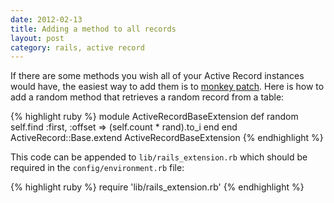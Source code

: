 ```yaml
---
date: 2012-02-13
title: Adding a method to all records
layout: post
category: rails, active record
---
```

If there are some methods you wish all of your Active Record instances would have, the easiest way to add them is to [monkey patch][mp]. Here is how to add a random method that retrieves a random record from a table:

{% highlight ruby %}
module ActiveRecordBaseExtension
  def random
    self.find :first, 
              :offset => (self.count * rand).to_i
  end
end
ActiveRecord::Base.extend ActiveRecordBaseExtension
{% endhighlight %}

This code can be appended to `lib/rails_extension.rb` which should be required in the `config/environment.rb` file:

{% highlight ruby %}
require 'lib/rails_extension.rb'
{% endhighlight %}

[mp]: http://en.wikipedia.org/wiki/Monkey_patch